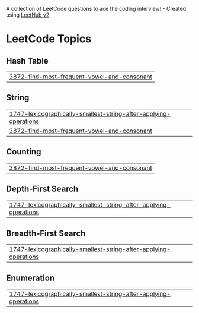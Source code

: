 A collection of LeetCode questions to ace the coding interview! - Created using [LeetHub v2](https://github.com/arunbhardwaj/LeetHub-2.0)
<!---LeetCode Topics Start-->
# LeetCode Topics
## Hash Table
|  |
| ------- |
| [3872-find-most-frequent-vowel-and-consonant](https://github.com/jatin12j/Leetcode/tree/master/3872-find-most-frequent-vowel-and-consonant) |
## String
|  |
| ------- |
| [1747-lexicographically-smallest-string-after-applying-operations](https://github.com/jatin12j/Leetcode/tree/master/1747-lexicographically-smallest-string-after-applying-operations) |
| [3872-find-most-frequent-vowel-and-consonant](https://github.com/jatin12j/Leetcode/tree/master/3872-find-most-frequent-vowel-and-consonant) |
## Counting
|  |
| ------- |
| [3872-find-most-frequent-vowel-and-consonant](https://github.com/jatin12j/Leetcode/tree/master/3872-find-most-frequent-vowel-and-consonant) |
## Depth-First Search
|  |
| ------- |
| [1747-lexicographically-smallest-string-after-applying-operations](https://github.com/jatin12j/Leetcode/tree/master/1747-lexicographically-smallest-string-after-applying-operations) |
## Breadth-First Search
|  |
| ------- |
| [1747-lexicographically-smallest-string-after-applying-operations](https://github.com/jatin12j/Leetcode/tree/master/1747-lexicographically-smallest-string-after-applying-operations) |
## Enumeration
|  |
| ------- |
| [1747-lexicographically-smallest-string-after-applying-operations](https://github.com/jatin12j/Leetcode/tree/master/1747-lexicographically-smallest-string-after-applying-operations) |
<!---LeetCode Topics End-->
